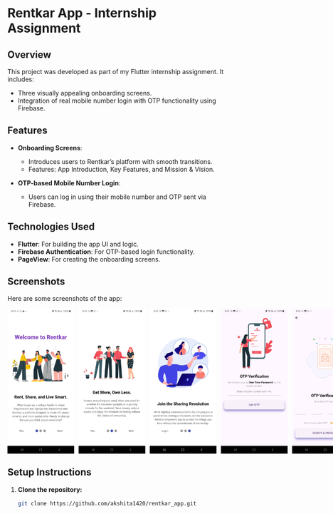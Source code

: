# Rentkar App - Internship Assignment

## Overview
This project was developed as part of my Flutter internship assignment. It includes:
- Three visually appealing onboarding screens.
- Integration of real mobile number login with OTP functionality using Firebase.

## Features
- **Onboarding Screens**: 
  - Introduces users to Rentkar’s platform with smooth transitions.
  - Features: App Introduction, Key Features, and Mission & Vision.
  
- **OTP-based Mobile Number Login**: 
  - Users can log in using their mobile number and OTP sent via Firebase.

## Technologies Used
- **Flutter**: For building the app UI and logic.
- **Firebase Authentication**: For OTP-based login functionality.
- **PageView**: For creating the onboarding screens.

## Screenshots
Here are some screenshots of the app:

<div style="display: flex; justify-content: space-between;">
  <img src="assets/screenshots/screen1.jpg" width="150" style="margin-right: 10px;"/>
  <img src="assets/screenshots/screen2.jpg" width="150" style="margin-right: 10px;"/>
  <img src="assets/screenshots/screen3.jpg" width="150" style="margin-right: 10px;"/>
  <img src="assets/screenshots/LoginOtp.jpg" width="150" style="margin-right: 10px;"/>
  <img src="assets/screenshots/otpverification.jpg" width="150"/>
</div>

## Setup Instructions

1. **Clone the repository:**
   ```bash
   git clone https://github.com/akshita1420/rentkar_app.git
